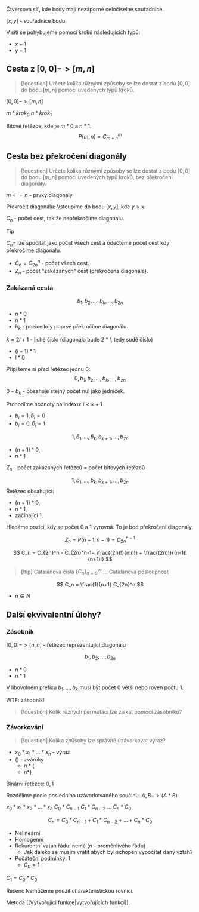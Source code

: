 Čtvercová síť, kde body mají nezáporné celočíselné souřadnice. 

$[x,y]$ - souřadnice bodu

V sítí se pohybujeme pomocí kroků následujících typů:
- $x+1$
- $y+1$

## Cesta z $[0,0] -> [m,n]$
> [!question]
> Určete kolika různými způsoby se lze dostat z bodu $[0,0]$ do bodu $[m,n]$ pomocí uvedených typů kroků.

$[0,0] -> [m, n]$

$m* krok_0$
$n* krok_1$

Bitové řetězce, kde je $m*0$ a $n*1$.
$$
P(m,n) = C_{m+n}^m
$$

## Cesta bez překročení diagonály
> [!question]
> Určete kolika různými způsoby se lze dostat z bodu $[0,0]$ do bodu $[m,n]$ pomocí uvedených typů kroků, bez překročení diagonály.

$m == n$ - prvky diagonály 

Překročit diagonálu:
Vstoupíme do bodu $[x,y]$, kde $y > x$.

$C_n$ - počet cest, tak že nepřekročíme diagonálu.

> [!tip]
$C_n =$ lze spočítat jako počet všech cest a odečteme počet cest kdy překročíme diagonálu.

- $C_n = C_{2n}^n$ - počet všech cest.
- $Z_n$ - počet "zakázaných" cest (překročena diagonála).

### Zakázaná cesta

$$
b_1, b_2, ..., b_k,..., b_{2n}
$$
- $n*0$
- $n*1$
- $b_k$ - pozice kdy poprvé překročíme diagonálu.

$k = 2l+1$ - liché číslo
(diagonála bude $2*l$, tedy sudé číslo)
- $(l+1)*1$
- $l*0$

Připíšeme si před řetězec jednu 0:
$$
0, b_1, b_2, ..., b_k,..., b_{2n}
$$

$0-b_k$ - obsahuje stejný počet nul jako jedniček.

Prohodíme hodnoty na indexu: $i < k+1$
- $b_i = 1, \bar b_i = 0$
- $b_i = 0, \bar b_i = 1$

$$
1, \bar b_1, ..., \bar b_k, b_{k+1},..., b_{2n}
$$
- $(n+1)*0$,
- $n*1$


$Z_n$ - počet zakázaných řetězců = počet bitových řetězců

$$
1, \bar b_1, ..., \bar b_k, b_{k+1},..., b_{2n}
$$
Řetězec obsahující:
- $(n+1)*0$,
- $n*1$,
- začínající $1$.

Hledáme pozici, kdy se počet 0 a 1 vyrovná. To je bod překročení diagonály.

$$
Z_n = P(n+1,n-1) = C_{2n}^{n-1}
$$

$$
C_n = C_{2n}^n - C_{2n}^n-1=
\frac{(2n)!}{n!n!} + \frac{(2n)!}{(n-1)!(n+1)!}
$$

> [!tip] Catalanova čísla
> $\{C_n\}_{n=0}^\infty$ ... Catalanova posloupnost

$$
C_n = \frac{1}{n+1} C_{2n}^n
$$
- $n \in N$
## Další ekvivalentní úlohy?
### Zásobník
$[0,0] -> [n,n]$ - řetězec reprezentující diagonálu

$$
b_1,b_2,...,b_{2n}
$$
- $n*0$
- $n*1$

V libovolném prefixu $b_1,...,b_k$ musí být počet 0 větší nebo roven počtu 1.

WTF: zásobník!
> [!question]
Kolik různých permutací lze získat pomocí zásobníku?


### Závorkování
> [!question]
> Kolika způsoby lze správně uzávorkovat výraz?

- $x_0* x_1* ... * x_n$ - výraz
- $()$ - zvároky
	- $n*($
	- $n*)$

Binární řetězce: $0,1$

Rozdělíme podle posledního uzávorkovaného součinu.
$A,B -> (A*B)$

$x_0 * x_1* x_2* ... * x_n$
$C_0 * C_{n-1}$
$C_1 * C_{n-2}$
...
$C_n * C_0$

$$
C_n = C_0 * C_{n-1} + 
C_1 * C_{n-2} + 
... +
C_n * C_0
$$
- Nelineární
- Homogenní
- Rekurentní vztah řádu: nemá ($n$ - proměnlivého řádu)
	- Jak daleko se musím vrátit abych byl schopen vypočítat daný vztah?
- Počáteční podmínky: $1$
	- $C_0 = 1$

$C_1 = C_0*C_0$

Řešení:
Nemůžeme použít charakteristickou rovnici.

Metoda [[Vytvořující funkce|vytvořujících funkcí]].
